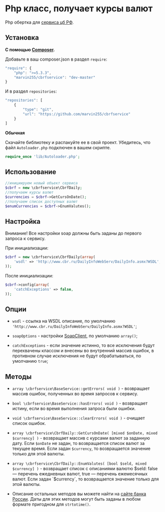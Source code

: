 Php класс, получает курсы валют
===============================

Php обертка для [сервиса цб РФ](http://www.cbr.ru/scripts/Root.asp?PrtId=DWS).


Установка
---------

**С помощью [Composer](https://getcomposer.org/doc/00-intro.md).**

Добавьте в ваш composer.json в раздел `require`:

```javascript
"require": {
    "php": ">=5.3.3",
    "marvin255/cbrfservice": "dev-master"
}
```

И в раздел `repositories`:

```javascript
"repositories": [
    {
        "type": "git",
        "url": "https://github.com/marvin255/cbrfservice"
    }
]
```

**Обычная**

Скачайте библиотеку и распакуйте ее в свой проект. Убедитесь, что файл `Autoloader.php` подключен в вашем скрипте.

```php
require_once 'lib/Autoloader.php';
```


Использование
-------------

```php
//инициируем новый объект сервиса
$cbrf = new \cbrfservice\CbrfDaily;
//получаем курсы валют
$currencies = $cbrf->GetCursOnDate();
//получаем список доступных валют
$enumCurrencies = $cbrf->EnumValutes();
```


Настройка
---------

Внимание! Все настройки soap должны быть заданы до первого запроса к сервису.

При инициализации:

```php
$cbrf = new \cbrfservice\CbrfDaily(array(
	'wsdl' => 'http://www.cbr.ru/DailyInfoWebServ/DailyInfo.asmx?WSDL',
));
```

После инициализации:

```php
$cbrf->config(array(
	'catchExceptions' => false,
));
```

Опции
-----

* `wsdl` - ссылка на WSDL описание, по умолчанию `'http://www.cbr.ru/DailyInfoWebServ/DailyInfo.asmx?WSDL'`;

* `soapOptions` - настройки [SoapClient](http://php.net/manual/ru/soapclient.soapclient.php), по умолчанию `array()`;

* `catchExceptions` - если значение истинно, то все исключения будут перехвачены классом и внесены во внутренний массив ошибок, в противном случае исключения не будут обрабатываться, по умолчанию `true`;


Методы
------

* `array \cbrfservice\BaseService::getErrors( void )` - возвращает массив ошибок, полученных во время запросов к сервису.

* `bool \cbrfservice\BaseService::hasErrors( void )` - возвращает истину, если во время выполнения запроса были ошибки.

* `void \cbrfservice\BaseService::clearErrors( void )` - очищает список ошибок.

* `array \cbrfservice\CbrfDaily::GetCursOnDate( [mixed $onDate, mixed $currency] )` - возвращает массив с курсами валют за заданную дату. Если `$onDate` не задан, то возвращается список валют за текущее время. Если задан `$currency`, то возвращается значение только для этой валюты.

* `array \cbrfservice\CbrfDaily::EnumValutes( [bool $seld, mixed $currency] )` - возвращает список с описаниями валютю $seld: false — перечень ежедневных валют, true — перечень ежемесячных валют. Если задан `$currency`, то возвращается значение только для этой валюты.

* Описание остальных методов вы можете найти на [сайте банка России](http://www.cbr.ru/scripts/Root.asp?PrtId=DWS). Даты для этих методов могут быть заданы в любом формате пригодном для `strtotime()`.
